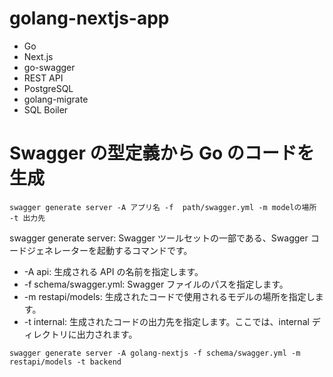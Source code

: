 # golang-nextjs-app

- Go
- Next.js
- go-swagger
- REST API
- PostgreSQL
- golang-migrate
- SQL Boiler

# Swagger の型定義から Go のコードを生成

```
swagger generate server -A アプリ名 -f  path/swagger.yml -m modelの場所 -t 出力先
```

swagger generate server: Swagger ツールセットの一部である、Swagger コードジェネレーターを起動するコマンドです。

- -A api: 生成される API の名前を指定します。
- -f schema/swagger.yml: Swagger ファイルのパスを指定します。
- -m restapi/models: 生成されたコードで使用されるモデルの場所を指定します。
- -t internal: 生成されたコードの出力先を指定します。ここでは、internal ディレクトリに出力されます。

```
swagger generate server -A golang-nextjs -f schema/swagger.yml -m restapi/models -t backend
```
